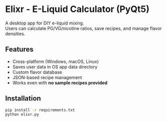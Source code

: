 # Elixr - E-Liquid Calculator (PyQt5)

A desktop app for DIY e-liquid mixing.  
Users can calculate PG/VG/nicotine ratios, save recipes, and manage flavor densities.

## Features
- Cross-platform (Windows, macOS, Linux)
- Saves user data in OS app data directory
- Custom flavor database
- JSON-based recipe management
- Works even with **no sample recipes provided**

## Installation
```bash
pip install -r requirements.txt
python elixr.py
